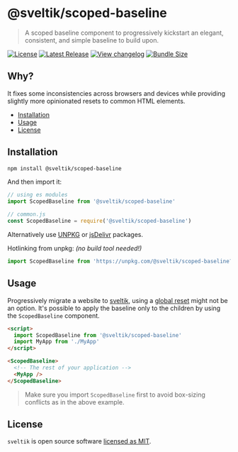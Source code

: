 # @sveltik/scoped-baseline

> A scoped baseline component to progressively kickstart an elegant, consistent, and simple baseline to build upon.

[![License](https://badgen.net/npm/license/@sveltik/scoped-baseline)](https://github.com/kenoxa/@sveltik/scoped-baseline/blob/main/LICENSE)
[![Latest Release](https://badgen.net/npm/v/@sveltik/scoped-baseline)](https://www.npmjs.com/package/@sveltik/scoped-baseline)
[![View changelog](https://badgen.net/badge/%E2%80%8B/Explore%20Changelog/green?icon=awesome)](https://changelogs.xyz/@sveltik/scoped-baseline)
[![Bundle Size](https://badgen.net/bundlephobia/minzip/@sveltik/scoped-baseline)](https://bundlephobia.com/result?p=@sveltik/scoped-baseline)

## Why?

It fixes some inconsistencies across browsers and devices while providing slightly more opinionated resets to common HTML elements.

<!-- prettier-ignore-start -->
<!-- START doctoc generated TOC please keep comment here to allow auto update -->
<!-- DON'T EDIT THIS SECTION, INSTEAD RE-RUN doctoc TO UPDATE -->


- [Installation](#installation)
- [Usage](#usage)
- [License](#license)

<!-- END doctoc generated TOC please keep comment here to allow auto update -->
<!-- prettier-ignore-end -->

## Installation

```sh
npm install @sveltik/scoped-baseline
```

And then import it:

```js
// using es modules
import ScopedBaseline from '@sveltik/scoped-baseline'

// common.js
const ScopedBaseline = require('@sveltik/scoped-baseline')
```

Alternatively use [UNPKG](https://unpkg.com/@sveltik/scoped-baseline/) or [jsDelivr](https://cdn.jsdelivr.net/npm/@sveltik/scoped-baseline/) packages.

Hotlinking from unpkg: _(no build tool needed!)_

```js
import ScopedBaseline from 'https://unpkg.com/@sveltik/scoped-baseline?module'
```

## Usage

Progressively migrate a website to [sveltik], using a [global reset](../baseline/README.md) might not be an option. It's possible to apply the baseline only to the children by using the `ScopedBaseline` component.

```html
<script>
  import ScopedBaseline from '@sveltik/scoped-baseline'
  import MyApp from './MyApp'
</script>

<ScopedBaseline>
  <!-- The rest of your application -->
  <MyApp />
</ScopedBaseline>
```

> Make sure you import `ScopedBaseline` first to avoid box-sizing conflicts as in the above example.

## License

`sveltik` is open source software [licensed as MIT](https://github.com/kenoxa/sveltik/blob/main/LICENSE).

[sveltik]: https://sveltik.js.org/
[svelte]: https://svelte.dev/
